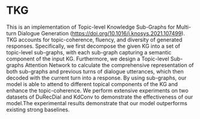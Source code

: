 # TKG
This is an implementation of Topic-level Knowledge Sub-Graphs for Multi-turn Dialogue Generation (https://doi.org/10.1016/j.knosys.2021.107499). 
TKG accounts for topic-coherence, fluency, and diversity of generated responses. Specifically, we first decompose the given KG into a set of topic-level sub-graphs, with each sub-graph capturing a semantic component of the input KG. Furthermore, we design a Topic-level Sub-graphs Attention Network to calculate the comprehensive representation of both sub-graphs and previous turns of dialogue utterances, which then decoded with the current turn into a response. By using sub-graphs, our model is able to attend to different topical components of the KG and enhance the topic-coherence. We perform extensive experiments on two datasets of DuRecDial and KdConv to demonstrate the effectiveness of our model.The experimental results demonstrate that our model outperforms existing strong baselines.
